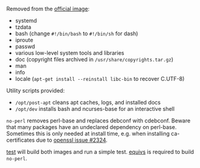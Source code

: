 Removed from the [official image](https://registry.hub.docker.com/_/debian/):

 - systemd
 - tzdata
 - bash (change `#!/bin/bash` to `#!/bin/sh` for dash)
 - iproute
 - passwd
 - various low-level system tools and libraries
 - doc (copyright files archived in `/usr/share/copyrights.tar.gz`)
 - man
 - info
 - locale (`apt-get install --reinstall libc-bin` to recover C.UTF-8)
 
Utility scripts provided:
 
 - `/opt/post-apt` cleans apt caches, logs, and installed docs
 - `/opt/dev` installs bash and ncurses-base for an interactive shell

`no-perl` removes perl-base and replaces debconf with cdebconf. Beware that many packages have an undeclared dependency on perl-base.
Sometimes this is only needed at install time, e.g. when installing ca-certificates due to [openssl issue #2324](http://rt.openssl.org/Ticket/Display.html?id=2324).

[test](test) will build both images and run a simple test. [equivs](https://packages.debian.org/equivs) is required to build `no-perl`.